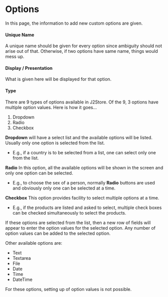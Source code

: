 # Options

In this page, the information to add new custom options are given.

#### Unique Name
A unique name should be given for every option since ambiguity should not arise out of that. Otherwise, if two options have same name, things would mess up.

#### Display / Presentation
What is given here will be displayed for that option.

#### Type
There are 9 types of options available in J2Store. Of the 9, 3 options have multiple option values. Here is how it goes...

1. Dropdown
2. Radio
3. Checkbox

**Dropdown** will have a select list and the available options will be listed. Usually only one option is selected from the list.

* E.g., if a country is to be selected from a list, one can select only one from the list.

**Radio** In this option, all the available options will be shown in the screen and only one option can be selected.

* E.g., to choose the sex of a person, normally **Radio** buttons are used and obviously only one can be selected at a time.

**Checkbox** This option provides facility to select multiple options at a time.

* E.g., if the products are listed and asked to select, multiple check boxes can be checked simultaneously to select the products.

If these options are selected from the list, then a new row of fields will appear to enter the option values for the selected option. Any number of option values can be added to the selected option.

Other available options are: 
* Text
* Textarea
* File
* Date
* Time
* DateTime

For these options, setting up of option values is not possible.
